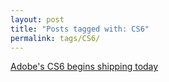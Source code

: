 ```yaml
---
layout: post
title: "Posts tagged with: CS6"
permalink: tags/CS6/
---
```

[Adobe's CS6 begins shipping today](/2012/05/adobes-cs6-begins-shipping-today)
